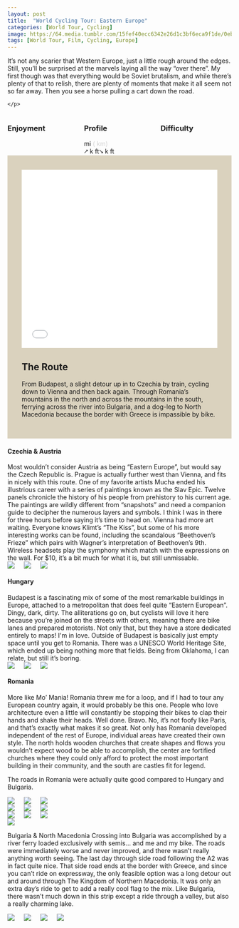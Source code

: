 ```yaml
---
layout: post
title:  "World Cycling Tour: Eastern Europe"
categories: [World Tour, Cycling]
image: https://64.media.tumblr.com/15fef40ecc6342e26d1c3bf6eca9f1de/0eb979a7f420c5e0-54/s540x810/c82bf07de4ad8761df94dfbf3f804090a6b0a4b4.jpg
tags: [World Tour, Film, Cycling, Europe]
---
```


<article class="article-post"> 
			

 
<!--<script src="assets/js/popper.min.js"></script>
  <script src="bootstrap/js/bootstrap.min.js"></script>-->
  
 
 <!--Top Cards --> 
<section class="pt-4 pb-4" style="justify-content: center;">
    <p>
It’s not any scarier that Western Europe, just a little rough around the edges. Still, you’ll be surprised at the marvels laying all the way “over there”. My first though was that everything would be Soviet brutalism, and while there’s plenty of that to relish, there are plenty of moments that make it all seem not so far away. Then you see a horse pulling a cart down the road.

    </p>
   
 
<div class="columns mb-7 text-center"> 
     <div style="min-width: 30%;">
            <h3>Enjoyment</h3> 
            <span class="dot"></span>
            <span class="dot"></span>
            <span class="not-dot"></span>
            <span class="not-dot"></span>
        </div>
  
<div class="mr-4 ml-4" style="min-width: 30%;">
        <h3>Profile</h3> 
        <span> mi </span><span style="color:lightgray">( km)</span><br>
        <span>⭧ k ft⭨ k ft</span> 
    </div>

<div style="min-width: 30%;"> 
        <h3>Difficulty</h3>
        <span class="box"></span>
        <span class="half-box"></span>
        <span class="not-box"></span>
        <span class="not-box"></span>
    </div></div>

<!--Top Cards-->
<!--Route -->


<section style="margin-right: auto;margin-left: auto;">
    <div class="row mt-5" style="background-color: #dad2be;padding: 2rem"> 
        <div class="row gap-y">
            <div class="col-lg-6 mb-4" style="padding-bottom: 0;"> 
<iframe width="100%" height="400px" frameborder="0" allowfullscreen allow="geolocation" src="//umap.openstreetmap.fr/en/map/my-first-amazing-world-explorer_269968?scaleControl=false&miniMap=false&scrollWheelZoom=true&zoomControl=null&editMode=disabled&moreControl=false&searchControl=false&tilelayersControl=false&embedControl=false&datalayersControl=false&onLoadPanel=none&captionBar=false&captionMenus=false&datalayers=667a8f22-be72-45cc-8dcc-d5bfdc19df56&fullscreenControl=true&locateControl=false&measureControl=false&editinosmControl=false&starControl=false#6/45.506/21.357"></iframe>
            </div>
            <div class="col-lg-6 mb-4"><h2 class="mb-3 text-center">The Route</h2>
                <p class="pl-lg-4">
From Budapest, a slight detour up in to Czechia by train, cycling down to Vienna and then back again. Through Romania’s mountains in the north and across the mountains in the south, ferrying across the river into Bulgaria, and a dog-leg to North Macedonia because the border with Greece is impassible by bike.
                </p> 
            </div>
        </div>
    </div>
</section>   

<!--Route -->  
<!-- Planning -->


<section class="mt-5 mb-3">
<h1>Czechia & Austria</h1>
Most wouldn’t consider Austria as being “Eastern Europe”, but would say the Czech Republic is. Prague is actually further west than Vienna, and fits in nicely with this route. One of my favorite artists Mucha ended his illustrious career with a series of paintings known as the Slav Epic. Twelve panels chronicle the history of his people from prehistory to his current age. The paintings are wildly different from “snapshots” and need a companion guide to decipher the numerous layers and symbols. I think I was in there for three hours before saying it’s time to head on. Vienna had more art waiting. Everyone knows Klimt’s “The Kiss”, but some of his more interesting works can be found, including the scandalous “Beethoven’s Frieze” which pairs with Wagner’s interpretation of Beethoven’s 9th. Wireless headsets play the symphony which match with the expressions on the wall. For $10, it’s a bit much for what it is, but still unmissable.

<section class="p-1 jumbotron">  
  <div class="columns">
  <div class="img1"><a href="https://64.media.tumblr.com/b09a4da3f31158412f573f73ecaf1e90/0eb979a7f420c5e0-35/s2048x3072/9e344f230aff947160dba295923e045df9098ea1.jpg"><img class="glightbox" src="https://64.media.tumblr.com/b09a4da3f31158412f573f73ecaf1e90/0eb979a7f420c5e0-35/s2048x3072/9e344f230aff947160dba295923e045df9098ea1.jpg" /></a>

  </div>
  
  <div class="img2"><a href="https://64.media.tumblr.com/f93003916849541a1ff7ce91aeb53d3a/0eb979a7f420c5e0-43/s2048x3072/69b9e3b755f43d930dccf6f1d91892dff8a32c41.jpg"><img class="glightbox" src="https://64.media.tumblr.com/f93003916849541a1ff7ce91aeb53d3a/0eb979a7f420c5e0-43/s2048x3072/69b9e3b755f43d930dccf6f1d91892dff8a32c41.jpg" /></a>

  </div>
  
  <div class="img3"><a href="https://64.media.tumblr.com/f95a1cae3fec4d1537e7683981870279/0eb979a7f420c5e0-ee/s2048x3072/ff6c7b199b1d48a76a01a9d73b14eb8776766507.jpg"><img class="glightbox" src="https://64.media.tumblr.com/f95a1cae3fec4d1537e7683981870279/0eb979a7f420c5e0-ee/s2048x3072/ff6c7b199b1d48a76a01a9d73b14eb8776766507.jpg" /></a>

   </div>
  </div>

</section>

<h1>Hungary</h1>
Budapest is a fascinating mix of some of the most remarkable buildings in Europe, attached to a metropolitan that does feel quite “Eastern European”. Dingy, dark, dirty. The alliterations go on, but cyclists will love it here because you’re joined on the streets with others, meaning there are bike lanes and prepared motorists. Not only that, but they have a store dedicated entirely to maps! I'm in love. Outside of Budapest is basically just empty space until you get to Romania. There was a UNESCO World Heritage Site, which ended up being nothing more that fields. Being from Oklahoma, I can relate, but still it’s boring.
<br>

<section class="p-1 jumbotron">  
  <div class="columns">
  <div class="img1"><a href="https://64.media.tumblr.com/8b5015da970e39094a23119b1cef2e4a/0eb979a7f420c5e0-0e/s2048x3072/1622e6e0da0877ba2957049d8991faab40300969.jpg"><img class="glightbox" src="https://64.media.tumblr.com/8b5015da970e39094a23119b1cef2e4a/0eb979a7f420c5e0-0e/s2048x3072/1622e6e0da0877ba2957049d8991faab40300969.jpg" /></a>

  </div>
  
  <div class="img2"><a href="https://64.media.tumblr.com/4422ad3a6ce6f5c5b9e591b51f999a34/0eb979a7f420c5e0-e8/s2048x3072/f4739b8d9a699d7ac1eadd9ed01c87b6212d56d6.jpg"><img class="glightbox" src="https://64.media.tumblr.com/4422ad3a6ce6f5c5b9e591b51f999a34/0eb979a7f420c5e0-e8/s2048x3072/f4739b8d9a699d7ac1eadd9ed01c87b6212d56d6.jpg" /></a>

  </div>
  
  <div class="img3"><a href="https://64.media.tumblr.com/28ce404bc7c0d2d64f6f9faa2c9bc318/0eb979a7f420c5e0-28/s2048x3072/b1ffdf72f6154ce50e1c4b70bfe2295e2dcf47c1.jpg"><img class="glightbox" src="https://64.media.tumblr.com/28ce404bc7c0d2d64f6f9faa2c9bc318/0eb979a7f420c5e0-28/s2048x3072/b1ffdf72f6154ce50e1c4b70bfe2295e2dcf47c1.jpg" /></a>

   </div>
  </div>
  </section>

<h1>Romania</h1>
More like Mo’ Mania! Romania threw me for a loop, and if I had to tour any European country again, it would probably be this one. People who love architecture even a little will constantly be stopping their bikes to clap their hands and shake their heads. Well done. Bravo. No, it’s not foofy like Paris, and that’s exactly what makes it so great. Not only has Romania developed independent of the rest of Europe, individual areas have created their own style. The north holds wooden churches that create shapes and flows you wouldn’t expect wood to be able to accomplish, the center are fortified churches where they could only afford to protect the most important building in their community, and the south are castles fit for legend.

The roads in Romania were actually quite good compared to Hungary and Bulgaria.
<br>

<section class="p-1 jumbotron">  
  <div class="columns">
  <div class="img1"><a href="https://64.media.tumblr.com/5984dfe328ba16840373fa0a4bbf46b3/0eb979a7f420c5e0-29/s2048x3072/09e1fb6bfd2d2fd6a6ca8ce9422c222f705a2f1b.jpg"><img class="glightbox" src="https://64.media.tumblr.com/5984dfe328ba16840373fa0a4bbf46b3/0eb979a7f420c5e0-29/s2048x3072/09e1fb6bfd2d2fd6a6ca8ce9422c222f705a2f1b.jpg" /></a>

  </div>
  
  <div class="img2"><a href="https://64.media.tumblr.com/b3ceb2748dd9072f1597fbb17c384bbf/0eb979a7f420c5e0-1c/s2048x3072/4e95a584e3aa69938136a2baca119ed89fdf61c5.jpg"><img class="glightbox" src="https://64.media.tumblr.com/b3ceb2748dd9072f1597fbb17c384bbf/0eb979a7f420c5e0-1c/s2048x3072/4e95a584e3aa69938136a2baca119ed89fdf61c5.jpg" /></a>

  </div>
  
  <div class="img3"><a href="https://64.media.tumblr.com/15fef40ecc6342e26d1c3bf6eca9f1de/0eb979a7f420c5e0-54/s2048x3072/eae4178e4bf619174dc26aa3d41310ca318fc9b0.jpg"><img class="glightbox" src="https://64.media.tumblr.com/15fef40ecc6342e26d1c3bf6eca9f1de/0eb979a7f420c5e0-54/s2048x3072/eae4178e4bf619174dc26aa3d41310ca318fc9b0.jpg" /></a>

  </div>
   </div>

  <div class="columns">
  <div class="img1"><a href="https://64.media.tumblr.com/1db917567aff0f25f004719882d1133a/0eb979a7f420c5e0-69/s2048x3072/cd43c8e5d23a6c2884ade96ea45fa43efa869c6b.jpg"><img class="glightbox" src="https://64.media.tumblr.com/1db917567aff0f25f004719882d1133a/0eb979a7f420c5e0-69/s2048x3072/cd43c8e5d23a6c2884ade96ea45fa43efa869c6b.jpg" /></a>
  </div>
  <div class="img2"><a href="https://64.media.tumblr.com/990e7da4dc6d4b5cc108d729983b78d1/0eb979a7f420c5e0-7e/s2048x3072/36b3bc909b65b2ec1c603c62c51047aabe302e51.jpg"><img class="glightbox" src="https://64.media.tumblr.com/990e7da4dc6d4b5cc108d729983b78d1/0eb979a7f420c5e0-7e/s2048x3072/36b3bc909b65b2ec1c603c62c51047aabe302e51.jpg" /></a>
  </div>
 <div class="img3"><a href="https://64.media.tumblr.com/fd4b638334fd8912889b8c401add15f5/0eb979a7f420c5e0-69/s2048x3072/d163cc5bb9de1cda2148a805ef0d605b67f89544.jpg"><img class="glightbox" src="https://64.media.tumblr.com/fd4b638334fd8912889b8c401add15f5/0eb979a7f420c5e0-69/s2048x3072/d163cc5bb9de1cda2148a805ef0d605b67f89544.jpg" /></a>
  </div>
   </div>

<div class="columns">
  <div class="img1"><a href="https://64.media.tumblr.com/9c1b1b75f906dab9c66584ea95f0cb98/0eb979a7f420c5e0-80/s2048x3072/9ccf7e34086d2db194786e44460f833ab59ea607.jpg"><img class="glightbox" src="https://64.media.tumblr.com/9c1b1b75f906dab9c66584ea95f0cb98/0eb979a7f420c5e0-80/s2048x3072/9ccf7e34086d2db194786e44460f833ab59ea607.jpg" /></a>
  </div>
  <div class="img2"><a href="https://64.media.tumblr.com/b924da9e54bc3cab2dda290930d1f39a/0eb979a7f420c5e0-01/s2048x3072/20393e47f56a70c4f96a2f50c2c81d02c0f17776.jpg"><img class="glightbox" src="https://64.media.tumblr.com/b924da9e54bc3cab2dda290930d1f39a/0eb979a7f420c5e0-01/s2048x3072/20393e47f56a70c4f96a2f50c2c81d02c0f17776.jpg" /></a>
  </div>
  <div class="img3"><a href="https://64.media.tumblr.com/a4344c2b7b2f03cd95861658facc349f/0eb979a7f420c5e0-4b/s2048x3072/234213cbfa774e5b3f347b4dd8754e9f29db1c5c.jpg"><img class="glightbox" src="https://64.media.tumblr.com/a4344c2b7b2f03cd95861658facc349f/0eb979a7f420c5e0-4b/s2048x3072/234213cbfa774e5b3f347b4dd8754e9f29db1c5c.jpg" /></a>
  </div>
  </div>
  <div>
 <a href="https://64.media.tumblr.com/2e8b90983326ba4f7db28d0a73d07c6a/0eb979a7f420c5e0-03/s2048x3072/47a9b2290796789fc79bc098125a8a686df770ab.jpg"><img class="glightbox" src="https://64.media.tumblr.com/2e8b90983326ba4f7db28d0a73d07c6a/0eb979a7f420c5e0-03/s2048x3072/47a9b2290796789fc79bc098125a8a686df770ab.jpg"></a>
 </div>
  </section>

Bulgaria & North Macedonia
Crossing into Bulgaria was accomplished by a river ferry loaded exclusively with semis… and me and my bike. The roads were immediately worse and never improved, and there wasn’t really anything worth seeing. The last day through side road following the A2 was in fact quite nice. That side road ends at the border with Greece, and since you can’t ride on expressway, the only feasible option was a long detour out and around through The Kingdom of Northern Macedonia. It was only an extra day’s ride to get to add a really cool flag to the mix. Like Bulgaria, there wasn’t much down in this strip except a ride through a valley, but also a really charming lake.
<br>

<section class="p-1 jumbotron">  
<div class="columns">
  <div class="img1">
  <a href="https://64.media.tumblr.com/7c838699dfa1b6dd398b26c9f84837c6/ab4e002728f0a0bb-56/s2048x3072/f53c35c5dcdfcd1e9059594bd5590072196748dd.jpg"><img class="glightbox" src="https://64.media.tumblr.com/7c838699dfa1b6dd398b26c9f84837c6/ab4e002728f0a0bb-56/s2048x3072/f53c35c5dcdfcd1e9059594bd5590072196748dd.jpg" /></a>
</div>
<div class="img2">
  <a href="https://64.media.tumblr.com/019a65b502edf745ef6d179dd6cf48cf/ab4e002728f0a0bb-12/s2048x3072/bf218085b6eca6e56300e1370cfc201b3b0eec33.jpg"><img class="glightbox" src="https://64.media.tumblr.com/019a65b502edf745ef6d179dd6cf48cf/ab4e002728f0a0bb-12/s2048x3072/bf218085b6eca6e56300e1370cfc201b3b0eec33.jpg" /></a>
</div>
<div class="img3">
  <a href="https://64.media.tumblr.com/7fd80fb1e67e31b6625d62c1f786702d/ab4e002728f0a0bb-fb/s2048x3072/3a0e59fc2cc8e23b74b59050f8f6577532ed2852.jpg"><img class="glightbox" src="https://64.media.tumblr.com/7fd80fb1e67e31b6625d62c1f786702d/ab4e002728f0a0bb-fb/s2048x3072/3a0e59fc2cc8e23b74b59050f8f6577532ed2852.jpg" /></a>
</div>
  <a href="https://64.media.tumblr.com/5966c5fa1c3d8dab6501ff3283e53092/ab4e002728f0a0bb-ac/s2048x3072/c33544733a7fe30d42efc6b7f7acb549f34b53cf.jpg"><img class="glightbox" src="https://64.media.tumblr.com/5966c5fa1c3d8dab6501ff3283e53092/ab4e002728f0a0bb-ac/s2048x3072/c33544733a7fe30d42efc6b7f7acb549f34b53cf.jpg" /></a>
</div>
<!--
<div class="img2">
  <a href="https://64.media.tumblr.com/07e9160cf6339a82925f9f1005b9b573/ab4e002728f0a0bb-ac/s2048x3072/f1fd0ed2ccaf949ef87a72060e14b25989691fff.jpg"><img class="glightbox" src="https://64.media.tumblr.com/07e9160cf6339a82925f9f1005b9b573/ab4e002728f0a0bb-ac/s2048x3072/f1fd0ed2ccaf949ef87a72060e14b25989691fff.jpg" /></a>
</div>
<div class="img3">
  <a href="https://64.media.tumblr.com/ba20fee2fb3a72d6e5f044334e931092/ab4e002728f0a0bb-c1/s2048x3072/7983ffc0153603e85506c3d931288d24bba47de5.jpg"><img class="glightbox" src="https://64.media.tumblr.com/ba20fee2fb3a72d6e5f044334e931092/ab4e002728f0a0bb-c1/s2048x3072/7983ffc0153603e85506c3d931288d24bba47de5.jpg" /></a>
</div>
</div>
<div class="columns">
  <div class="img1">
  <a href="https://64.media.tumblr.com/39da8ef0a2176e9a70f8c98f0ed6d996/ab4e002728f0a0bb-dc/s2048x3072/de44c7585c55dbbe9e6fb22234f49c957ea880dd.jpg"><img class="glightbox" src="https://64.media.tumblr.com/39da8ef0a2176e9a70f8c98f0ed6d996/ab4e002728f0a0bb-dc/s2048x3072/de44c7585c55dbbe9e6fb22234f49c957ea880dd.jpg" /></a>
</div>
<div class="img2">
  <a href="https://64.media.tumblr.com/13e4f0d5bd602eea9fa345ebdb61df00/ab4e002728f0a0bb-6b/s2048x3072/08cc4f7b5d812e2f50424bd8290c8703fd8604e9.jpg"><img class="glightbox" src="https://64.media.tumblr.com/13e4f0d5bd602eea9fa345ebdb61df00/ab4e002728f0a0bb-6b/s2048x3072/08cc4f7b5d812e2f50424bd8290c8703fd8604e9.jpg" /></a>
</div>
<div class="img3">
  <a href="https://64.media.tumblr.com/c0e3b3a26e51604cf0ace8e19e5b4ecb/ab4e002728f0a0bb-d4/s2048x3072/183e9f7a0803c64b8a21dcaae3a28bce1d3e13f7.jpg"><img class="glightbox" src="https://64.media.tumblr.com/c0e3b3a26e51604cf0ace8e19e5b4ecb/ab4e002728f0a0bb-d4/s2048x3072/183e9f7a0803c64b8a21dcaae3a28bce1d3e13f7.jpg" /></a>
</div>
</div>
<div class="columns">
  <div class="img1">
  <a href="https://64.media.tumblr.com/ab6276e88c6b46a16486e21c0d265268/ab4e002728f0a0bb-7e/s2048x3072/0aedb689d14d85a22eb3f1fa87735bad09f4cee6.jpg"><img class="glightbox" src="https://64.media.tumblr.com/ab6276e88c6b46a16486e21c0d265268/ab4e002728f0a0bb-7e/s2048x3072/0aedb689d14d85a22eb3f1fa87735bad09f4cee6.jpg" /></a>
</div>
<div class="img2">
  <a href="https://64.media.tumblr.com/a6f646d99584d1dfccd69654438bf8ad/ab4e002728f0a0bb-a9/s2048x3072/390ccd0c663c7ecf97a12750e19d6ad2f9bbf809.jpg"><img class="glightbox" src="https://64.media.tumblr.com/a6f646d99584d1dfccd69654438bf8ad/ab4e002728f0a0bb-a9/s2048x3072/390ccd0c663c7ecf97a12750e19d6ad2f9bbf809.jpg" /></a>
</div>
<div class="img3">
  <a href="https://64.media.tumblr.com/a039b742bf07dc298ee226a0b367ffef/ab4e002728f0a0bb-2c/s2048x3072/2b872cee7cbe349e1d4c704b3ecb1ec572d9006f.jpg"><img class="glightbox" src="https://64.media.tumblr.com/a039b742bf07dc298ee226a0b367ffef/ab4e002728f0a0bb-2c/s2048x3072/2b872cee7cbe349e1d4c704b3ecb1ec572d9006f.jpg" /></a>
</div>
</div>
<div class="columns">
  <div class="img1">
  <a href="https://64.media.tumblr.com/fdbcf111be94ff121bf2b10fb6a8381d/ab4e002728f0a0bb-3e/s2048x3072/038110e9663d51b8380fa6b1b1567a3f99faef30.jpg"><img class="glightbox" src="https://64.media.tumblr.com/fdbcf111be94ff121bf2b10fb6a8381d/ab4e002728f0a0bb-3e/s2048x3072/038110e9663d51b8380fa6b1b1567a3f99faef30.jpg" /></a>
</div>
<div class="img2">
  <a href="https://64.media.tumblr.com/3fb1ca422a513a3623d9748019ab5526/ab4e002728f0a0bb-bd/s2048x3072/a03d28f9c2bac9f55deb6b1235428275120c870c.jpg"><img class="glightbox" src="https://64.media.tumblr.com/3fb1ca422a513a3623d9748019ab5526/ab4e002728f0a0bb-bd/s2048x3072/a03d28f9c2bac9f55deb6b1235428275120c870c.jpg" /></a>
</div>
<div class="img3">
  <a href="https://64.media.tumblr.com/413776eacf02c9a1bc5d366b86fabe27/ab4e002728f0a0bb-35/s2048x3072/499615e202de074d94978439af4e9cb74e1a87ff.jpg"><img class="glightbox" src="https://64.media.tumblr.com/413776eacf02c9a1bc5d366b86fabe27/ab4e002728f0a0bb-35/s2048x3072/499615e202de074d94978439af4e9cb74e1a87ff.jpg" /></a>
</div>
</div>
-->

